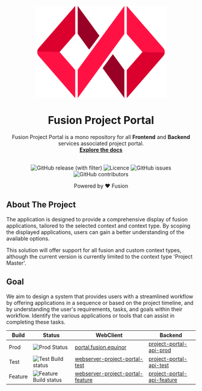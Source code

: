 <!-- PROJECT LOGO -->
<br />
<div align="center">
  <a href="https://github.com/othneildrew/Best-README-Template">
   <img src=".assets/fusion.png" width="350">
  </a>

  <h1 align="center">Fusion Project Portal</h1>

  <p align="center">
     Fusion Project Portal is a mono repository for all <b>Frontend</b> and <b>Backend</b> services associated project portal.
    <br />
    <a href="https://equinor.github.io/fusion-project-portal-internal/"><strong>Explore the docs</strong></a>
    <br />
    <br />
  </p>
     <img
          alt="GitHub release (with filter)"
          src="https://img.shields.io/github/v/release/equinor/fusion-project-portal"
        ></img>
     <img
          alt="Licence"
          src="https://img.shields.io/github/license/equinor/fusion-project-portal"
        ></img>
        <img alt="GitHub issues" src="https://img.shields.io/github/issues/equinor/fusion-project-portal">
        <img alt="GitHub contributors" src="https://img.shields.io/github/contributors/equinor/fusion-project-portal">
<p>
Powered by ❤️ Fusion</p>

</div>

## About The Project
The application is designed to provide a comprehensive display of fusion applications, tailored to the selected context and context type. By scoping the displayed applications, users can gain a better understanding of the available options.

This solution will offer support for all fusion and custom context types, although the current version is currently limited to the context type 'Project Master'.

## Goal
We aim to design a system that provides users with a streamlined workflow by offering applications in a sequence or based on the project timeline, and by understanding the user's requirements, tasks, and goals within their workflow. Identify the various applications or tools that can assist in completing these tasks.


| Build  | Status | WebClient | Backend |
| - | - | - | - |
| Prod | ![Prod Status](https://api.radix.equinor.com/api/v1/applications/fusion-project-portal/environments/prod/buildstatus?pipeline=promote) | [portal.fusion.equinor](https://portal.fusion.equinor.com)|[project-portal-api-prod](https://backend-fusion-project-portal-prod.radix.equinor.com/swagger/index.html)
| Test | ![Test Build status](https://api.radix.equinor.com/api/v1/applications/fusion-project-portal/environments/test/buildstatus) |[webserver-project-portal-test](https://webserver-fusion-project-portal-test.radix.equinor.com/)|[project-portal-api-test](https://backend-fusion-project-portal-test.radix.equinor.com/swagger/index.html)
| Feature | ![Feature Build status](https://api.radix.equinor.com/api/v1/applications/fusion-project-portal/environments/feature/buildstatus) |[webserver-project-portal-feature](https://webserver-fusion-project-portal-feature.radix.equinor.com/)| [project-portal-api-feature](https://backend-fusion-project-portal-feature.radix.equinor.com/swagger/index.html)


